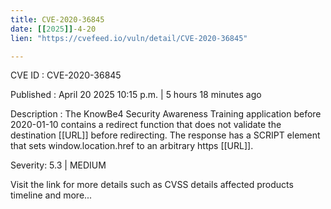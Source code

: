```yaml
---
title: CVE-2020-36845
date: [[2025]]-4-20
lien: "https://cvefeed.io/vuln/detail/CVE-2020-36845"

---
```


CVE ID : CVE-2020-36845

Published :  April 20
2025
10:15 p.m. | 5 hours
18 minutes ago

Description : The KnowBe4 Security Awareness Training application before 2020-01-10 contains a redirect function that does not validate the destination [[URL]] before redirecting. The response has a SCRIPT element that sets window.location.href to an arbitrary https [[URL]].

Severity: 5.3 | MEDIUM

Visit the link for more details
such as CVSS details
affected products
timeline
and more...
